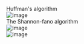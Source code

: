 Huffman's algorithm<br>
![image](https://github.com/DenisKorpach/University/assets/102619109/f2e69bcf-50cd-4a4c-a139-bed71f47d247)<br>
The Shannon-fano algorithm<br>
![image](https://github.com/DenisKorpach/University/assets/102619109/4582084b-c0a3-43c6-b50f-231ab198a845)<br>
![image](https://github.com/DenisKorpach/University/assets/102619109/bcd73bab-b975-4ae1-9282-09e8d8583898)




